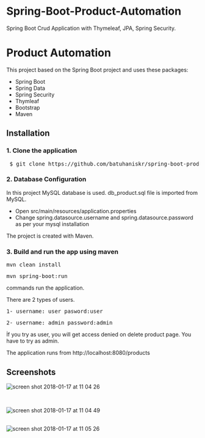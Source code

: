 # Spring-Boot-Product-Automation

 Spring Boot Crud Application with Thymeleaf, JPA, Spring Security. 
 
# Product Automation

This project based on the Spring Boot project and uses these packages:

<ul>
<li>Spring Boot</li>
<li>Spring Data</li>
 <li>Spring Security</li>
<li>Thymleaf</li>
<li>Bootstrap</li>
<li>Maven</li>
</ul>

## Installation

### 1. Clone the application

<pre> $ git clone https://github.com/batuhaniskr/spring-boot-product-automation </pre>

### 2. Database Configuration

In this project MySQL database is used. db_product.sql file is imported from MySQL.
<ul>
<li> Open src/main/resources/application.properties </li>
<li> Change spring.datasource.username and spring.datasource.password as per your mysql installation</li>
</ul>
The project is created with Maven.

### 3. Build and run the app using maven

<pre>mvn clean install</pre>

<pre>mvn spring-boot:run</pre>

commands run the application.

There are 2 types of users. 

<pre>1- username: user pasword:user</pre>
<pre>2- username: admin password:admin</pre>

İf you try as user, you will get access denied on delete product page. You have to try as admin.

The application runs from http://localhost:8080/products

## Screenshots

![screen shot 2018-01-17 at 11 04 26](https://user-images.githubusercontent.com/17202632/35032049-7ca094a2-fb76-11e7-9a70-b8c7f959d07c.png)

<br/>

![screen shot 2018-01-17 at 11 04 49](https://user-images.githubusercontent.com/17202632/35032055-8ad72a2c-fb76-11e7-8efd-52910ddf81b0.png)
<br/><br/>

![screen shot 2018-01-17 at 11 05 26](https://user-images.githubusercontent.com/17202632/35032150-ee90fef8-fb76-11e7-8ab1-7d6fa9974b40.png)

